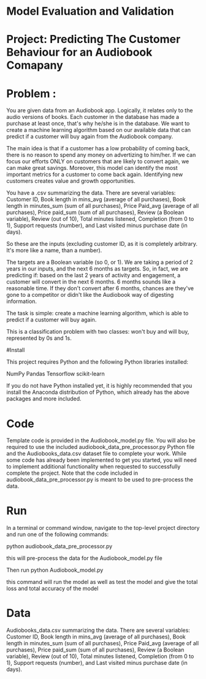 # Model Evaluation and Validation
# Project: Predicting The Customer Behaviour for an Audiobook Comapany
# Problem :

You are given data from an Audiobook app. Logically, it relates only to the audio versions of books. Each customer in the database has made a purchase at least once, that's why he/she is in the database. We want to create a machine learning algorithm based on our available data that can predict if a customer will buy again from the Audiobook company.

The main idea is that if a customer has a low probability of coming back, there is no reason to spend any money on advertizing to him/her. If we can focus our efforts ONLY on customers that are likely to convert again, we can make great savings. Moreover, this model can identify the most important metrics for a customer to come back again. Identifying new customers creates value and growth opportunities.

You have a .csv summarizing the data. There are several variables: Customer ID, Book length in mins_avg (average of all purchases), Book length in minutes_sum (sum of all purchases), Price Paid_avg (average of all purchases), Price paid_sum (sum of all purchases), Review (a Boolean variable), Review (out of 10), Total minutes listened, Completion (from 0 to 1), Support requests (number), and Last visited minus purchase date (in days).

So these are the inputs (excluding customer ID, as it is completely arbitrary. It's more like a name, than a number).

The targets are a Boolean variable (so 0, or 1). We are taking a period of 2 years in our inputs, and the next 6 months as targets. So, in fact, we are predicting if: based on the last 2 years of activity and engagement, a customer will convert in the next 6 months. 6 months sounds like a reasonable time. If they don't convert after 6 months, chances are they've gone to a competitor or didn't like the Audiobook way of digesting information.

The task is simple: create a machine learning algorithm, which is able to predict if a customer will buy again.

This is a classification problem with two classes: won't buy and will buy, represented by 0s and 1s.


#Install

This project requires Python and the following Python libraries installed:

NumPy
Pandas
Tensorflow
scikit-learn


If you do not have Python installed yet, it is highly recommended that you install the Anaconda distribution of Python, which already has the above packages and more included.

# Code
  
Template code is provided in the Audiobook_model.py file. You will also be required to use the included audiobook_data_pre_processor.py Python file and the Audiobooks_data.csv dataset file to complete your work. While some code has already been implemented to get you started, you will need to implement additional functionality when requested to successfully complete the project. Note that the code included in audiobook_data_pre_processor.py is meant to be used to pre-process the data. 

# Run
In a terminal or command window, navigate to the top-level project directory and run one of the following commands:

python audiobook_data_pre_processor.py

this will pre-process the data for the Audiobook_model.py file

Then run
python Audiobook_model.py

this command will run the model as well as test the model and give the total loss and total accuracy of the model

# Data

Audiobooks_data.csv summarizing the data. There are several variables: Customer ID, Book length in mins_avg (average of all purchases), Book length in minutes_sum (sum of all purchases), Price Paid_avg (average of all purchases), Price paid_sum (sum of all purchases), Review (a Boolean variable), Review (out of 10), Total minutes listened, Completion (from 0 to 1), Support requests (number), and Last visited minus purchase date (in days).
